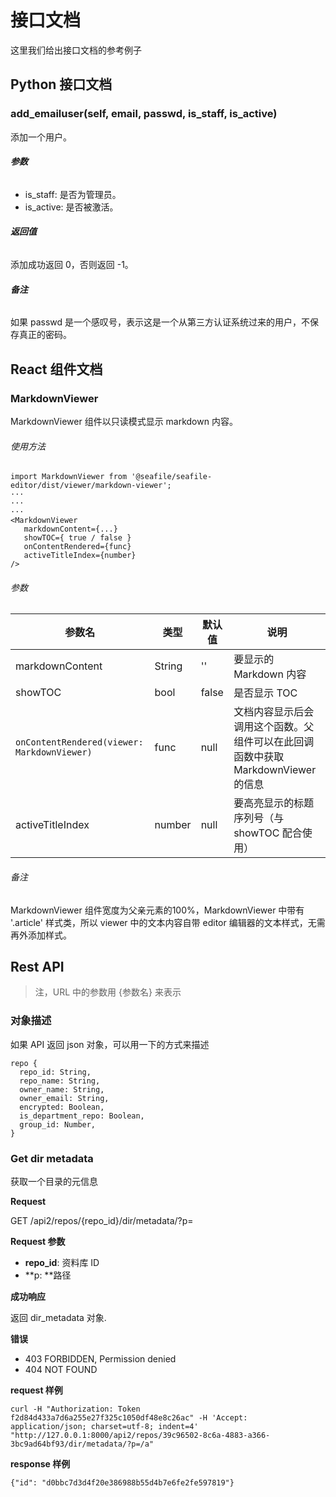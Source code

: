 # 接口文档

这里我们给出接口文档的参考例子

## Python 接口文档

### add_emailuser(self, email, passwd, is_staff, is_active)

添加一个用户。

###### **参数**

* is_staff: 是否为管理员。
* is_active: 是否被激活。

###### **返回值**

添加成功返回 0，否则返回 -1。

###### **备注**

如果 passwd 是一个感叹号，表示这是一个从第三方认证系统过来的用户，不保存真正的密码。

## React 组件文档

### MarkdownViewer

MarkdownViewer 组件以只读模式显示 markdown 内容。

###### 使用方法

```
import MarkdownViewer from '@seafile/seafile-editor/dist/viewer/markdown-viewer';
···
···
···
<MarkdownViewer
   markdownContent={...} 
   showTOC={ true / false }
   onContentRendered={func}
   activeTitleIndex={number}
/>

```

###### 参数

| 参数名                                         | 类型     | 默认值   | 说明                                               |
| ------------------------------------------- | ------ | ----- | ------------------------------------------------ |
| markdownContent                             | String | ''    | 要显示的 Markdown 内容                                 |
| showTOC                                     | bool   | false | 是否显示 TOC                                         |
| `onContentRendered(viewer: MarkdownViewer)` | func   | null  | 文档内容显示后会调用这个函数。父组件可以在此回调函数中获取 MarkdownViewer 的信息 |
| activeTitleIndex                            | number | null  | 要高亮显示的标题序列号（与 showTOC 配合使用）                      |

###### 备注

MarkdownViewer 组件宽度为父亲元素的100%，MarkdownViewer 中带有 '.article' 样式类，所以 viewer 中的文本内容自带 editor 编辑器的文本样式，无需再外添加样式。

## Rest API

> 注，URL 中的参数用 {参数名} 来表示

### 对象描述

如果 API 返回 json 对象，可以用一下的方式来描述

```
repo {
  repo_id: String,
  repo_name: String,
  owner_name: String, 
  owner_email: String,    
  encrypted: Boolean,
  is_department_repo: Boolean,
  group_id: Number,
}

```

### Get dir metadata

获取一个目录的元信息

**Request**

GET /api2/repos/{repo_id}/dir/metadata/?p=

**Request 参数**

* **repo_id**: 资料库 ID 
* **p: **路径

**成功响应**

返回 dir_metadata 对象.

**错误**

* 403 FORBIDDEN, Permission denied
* 404 NOT FOUND

**request 样例**

```
curl -H "Authorization: Token f2d84d433a7d6a255e27f325c1050df48e8c26ac" -H 'Accept: application/json; charset=utf-8; indent=4' "http://127.0.0.1:8000/api2/repos/39c96502-8c6a-4883-a366-3bc9ad64bf93/dir/metadata/?p=/a"

```

**response 样例**

```
{"id": "d0bbc7d3d4f20e386988b55d4b7e6fe2fe597819"}

```




